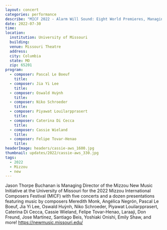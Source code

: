```yaml
---
layout: concert
categories: performance
describe: "MICF 2022 - Alarm Will Sound: Eight World Premieres, Managing Director."
date: 2022-07-30
time:
location:
  institution: University of Missouri
  building:
  venue: Missouri Theatre
  address:
  city: Columbia
  state: MO
  zip: 65201
program:
  - composer: Pascal Le Boeuf
    title:
  - composer: Jia Yi Lee
    title:
  - composer: Oswald Huỳnh
    title:
  - composer: Niko Schroeder
    title:
  - composer: Piyawat Louilarpprasert
    title:
  - composer: Caterina Di Cecca
    title:
  - composer: Cassie Wieland
    title:
  - composer: Felipe Tovar-Henao
    title:
headerImage: headers/cassie-aws_1600.jpg
thumbnail: updates/2022/cassie-aws_330.jpg
tags:
  - 2022
  - Mizzou
  - new
---
```


Jason Thorpe Buchanan is Managing Director of the Mizzou New Music Initiative at the University of Missouri for the 2022 Mizzou International Composers Festival (MICF) with five concerts and a dozen presentations featuring music by composers Meredith Monk, Angélica Negrón, Pascal Le Boeuf, Jia Yi Lee, Oswald Huỳnh, Niko Schroeder, Piyawat Louilarpprasert, Caterina Di Cecca, Cassie Wieland, Felipe Tovar-Henao, Laraaji, Don Freund, Jose Martinez, Santiago Beis, Yoshiaki Onishi, Emily Shaw, and more! https://newmusic.missouri.edu/
